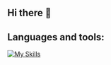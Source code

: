 ## Hi there 👋

## Languages and tools:
[![My Skills](https://skillicons.dev/icons?i=js,ts,html,css,react,nodejs,next,nest,express,postgres,mongo,docker,redux,graphql,jest)](https://skillicons.dev)
<!--
**Linsted/Linsted** is a ✨ _special_ ✨ repository because its `README.md` (this file) appears on your GitHub profile.

Here are some ideas to get you started:

- 🔭 I’m currently working on ...
- 🌱 I’m currently learning ...
- 👯 I’m looking to collaborate on ...
- 🤔 I’m looking for help with ...
- 💬 Ask me about ...
- 📫 How to reach me: ...
- 😄 Pronouns: ...
- ⚡ Fun fact: ...
-->

